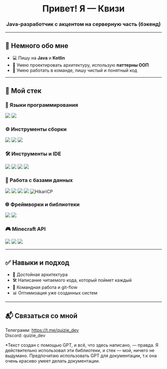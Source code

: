 <h1 align="center">Привет! Я — Квизи</h1>
<h3 align="center">Java-разработчик с акцентом на серверную часть (бэкенд)</h3>

---

## 🧠 Немного обо мне

- 💻 Пишу на **Java** и **Kotlin**
- 🔧 Умею проектировать архитектуру, использую **паттерны ООП**
- 🤝 Умею работать в команде, пишу чистый и понятный код

---

## 🚀 Мой стек

### 🔷 Языки программирования
<p>
  <img src="https://img.shields.io/badge/Java-%23ED8B00?style=for-the-badge&logo=java&logoColor=white"/>
  <img src="https://img.shields.io/badge/Kotlin-%230095D5?style=for-the-badge&logo=kotlin&logoColor=white"/>
</p>

### ⚙️ Инструменты сборки
<p>
  <img src="https://img.shields.io/badge/Gradle-%2302303A?style=for-the-badge&logo=gradle&logoColor=white"/>
  <img src="https://img.shields.io/badge/Gradle Kotlin DSL-%2302303A?style=for-the-badge&logo=gradle&logoColor=white"/>
  <img src="https://img.shields.io/badge/Maven-%23C71A36?style=for-the-badge&logo=apachemaven&logoColor=white"/>
</p>

### 🛠️ Инструменты и IDE
<p>
  <img src="https://img.shields.io/badge/IntelliJ IDEA-%23000000?style=for-the-badge&logo=intellijidea&logoColor=white"/>
  <img src="https://img.shields.io/badge/Git-%23F05032?style=for-the-badge&logo=git&logoColor=white"/>
  <img src="https://img.shields.io/badge/Docker-%232496ED?style=for-the-badge&logo=docker&logoColor=white"/>
  <img src="https://img.shields.io/badge/Linux-%23FCC624?style=for-the-badge&logo=linux&logoColor=black"/>
</p>

### 🧱 Работа с базами данных
<p>
  <img src="https://img.shields.io/badge/MySQL-%234479A1?style=for-the-badge&logo=mysql&logoColor=white"/>
  <img src="https://img.shields.io/badge/MariaDB-%23003545?style=for-the-badge&logo=mariadb&logoColor=white"/>
  <img src="https://img.shields.io/badge/SQLite-%23003B57?style=for-the-badge&logo=sqlite&logoColor=white"/>
  <img src="https://img.shields.io/badge/Redis-%23DC382D?style=for-the-badge&logo=redis&logoColor=white"/>
  <img src="https://img.shields.io/badge/HikariCP-%23000000?style=for-the-badge&logo=data:image/svg+xml;base64,&logoColor=white" alt="HikariCP"/>
</p>

### 🌐 Фреймворки и библиотеки
<p>
  <img src="https://img.shields.io/badge/Spring-%236DB33F?style=for-the-badge&logo=spring&logoColor=white"/>
  <img src="https://img.shields.io/badge/Lombok-%23A61C00?style=for-the-badge&logo=lombok&logoColor=white"/>
</p>

### 🎮 Minecraft API
<p>
  <img src="https://img.shields.io/badge/Spigot-%23FFA500?style=for-the-badge&logo=minecraft&logoColor=white"/>
  <img src="https://img.shields.io/badge/Paper-%23D5D5D5?style=for-the-badge&logo=minecraft&logoColor=black"/>
  <img src="https://img.shields.io/badge/Bukkit-%23A31F34?style=for-the-badge&logo=minecraft&logoColor=white"/>
</p>

---

## ✅ Навыки и подход

- 📐 Достойная архитектура
- 🛠 Написание читаемого кода, который поймет каждый
- 👥 Командная работа и git-flow
- 📊 Оптимизация уже созданных систем

---

## 📬 Связаться со мной

Телеграмм: https://t.me/quizie_dev <br>
Discord: quizie_dev

*Текст создан с помощью GPT, и всё, что здесь написано, — правда. Я действительно использовал эти библиотеки, и стек — мой, ничего не выдумано. Предпочитаю использовать GPT для документации, т.к она очень красиво умеет делать документации.

